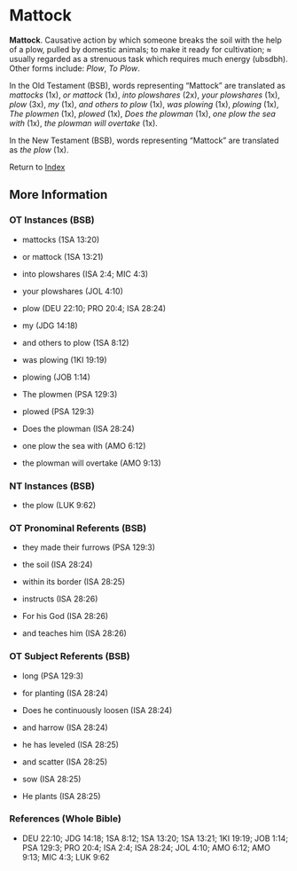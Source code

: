 # Mattock
**Mattock**. 
Causative action by which someone breaks the soil with the help of a plow, pulled by domestic animals; to make it ready for cultivation; ≈ usually regarded as a strenuous task which requires much energy (ubsdbh). 
Other forms include: 
*Plow*, *To Plow*. 


In the Old Testament (BSB), words representing “Mattock” are translated as 
*mattocks* (1x), *or mattock* (1x), *into plowshares* (2x), *your plowshares* (1x), *plow* (3x), *my* (1x), *and others to plow* (1x), *was plowing* (1x), *plowing* (1x), *The plowmen* (1x), *plowed* (1x), *Does the plowman* (1x), *one plow the sea with* (1x), *the plowman will overtake* (1x). 


In the New Testament (BSB), words representing “Mattock” are translated as 
*the plow* (1x). 


Return to [Index](00-Index.md)

## More Information

### OT Instances (BSB)

* mattocks (1SA 13:20)

* or mattock (1SA 13:21)

* into plowshares (ISA 2:4; MIC 4:3)

* your plowshares (JOL 4:10)

* plow (DEU 22:10; PRO 20:4; ISA 28:24)

* my (JDG 14:18)

* and others to plow (1SA 8:12)

* was plowing (1KI 19:19)

* plowing (JOB 1:14)

* The plowmen (PSA 129:3)

* plowed (PSA 129:3)

* Does the plowman (ISA 28:24)

* one plow the sea with (AMO 6:12)

* the plowman will overtake (AMO 9:13)



### NT Instances (BSB)

* the plow (LUK 9:62)



### OT Pronominal Referents (BSB)

* they made their furrows (PSA 129:3)

* the soil (ISA 28:24)

* within its border (ISA 28:25)

* instructs (ISA 28:26)

* For his God (ISA 28:26)

* and teaches him (ISA 28:26)



### OT Subject Referents (BSB)

* long (PSA 129:3)

* for planting (ISA 28:24)

* Does he continuously loosen (ISA 28:24)

* and harrow (ISA 28:24)

* he has leveled (ISA 28:25)

* and scatter (ISA 28:25)

* sow (ISA 28:25)

* He plants (ISA 28:25)



### References (Whole Bible)

* DEU 22:10; JDG 14:18; 1SA 8:12; 1SA 13:20; 1SA 13:21; 1KI 19:19; JOB 1:14; PSA 129:3; PRO 20:4; ISA 2:4; ISA 28:24; JOL 4:10; AMO 6:12; AMO 9:13; MIC 4:3; LUK 9:62



